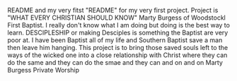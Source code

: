 README and my very fitst "README" for my very first project. Project is "WHAT EVERY CHRISTIAN SHOULD KNOW" Marty Burgess of Woodstockl First Baptist. I really don't know what I am doing but doing is the best way to learn. DESCIPLESHIP or making Desciples is something the Baptist are very poor at. I have been Baptist all of my life and Southern Baptist save a man then leave him hanging. This project is to bring those saved souls left to the ways of the wicked one into a close relationship with Christ where they can do the same and they can do the smae and they can and on and on
Marty Burgess Private Worship

